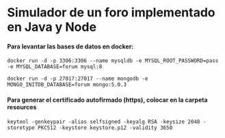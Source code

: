 # Simulador de un foro implementado en Java y Node

#### Para levantar las bases de datos en docker:

``docker run -d -p 3306:3306 --name mysqldb -e MYSQL_ROOT_PASSWORD=pass -e MYSQL_DATABASE=forum mysql:8``

``docker run -d -p 27017:27017 --name mongodb -e MONGO_INITDB_DATABASE=forum mongo:5.0.3``

#### Para generar el certificado autofirmado (https), colocar en la carpeta resources

``keytool -genkeypair -alias selfsigned -keyalg RSA -keysize 2048 -storetype PKCS12 -keystore keystore.p12 -validity 3650``